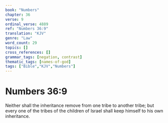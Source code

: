 ```yaml
---
book: "Numbers"
chapter: 36
verse: 9
ordinal_verse: 4889
ref: "Numbers 36:9"
translation: "KJV"
genre: "Law"
word_count: 29
topics: []
cross_references: []
grammar_tags: [negation, contrast]
thematic_tags: [names-of-god]
tags: ["Bible","KJV","Numbers"]
---
```


# Numbers 36:9

Neither shall the inheritance remove from one tribe to another tribe; but every one of the tribes of the children of Israel shall keep himself to his own inheritance.
